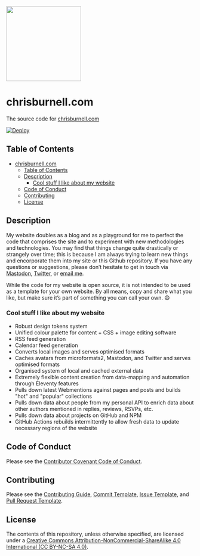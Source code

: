<img src="images/raven.svg" width="200" height="200" alt="">

# chrisburnell.com

The source code for [chrisburnell.com](https://chrisburnell.com/)

[![Deploy](https://github.com/chrisburnell/chrisburnell.com/workflows/Deploy/badge.svg)](https://github.com/chrisburnell/chrisburnell.com/actions?query=workflow%3A%22Deploy%22)

## Table of Contents

- [chrisburnell.com](#chrisburnellcom)
  - [Table of Contents](#table-of-contents)
  - [Description](#description)
    - [Cool stuff I like about my website](#cool-stuff-i-like-about-my-website)
  - [Code of Conduct](#code-of-conduct)
  - [Contributing](#contributing)
  - [License](#license)

## Description

My website doubles as a blog and as a playground for me to perfect the code that
comprises the site and to experiment with new methodologies and technologies.
You may find that things change quite drastically or strangely over time; this
is because I am always trying to learn new things and encorporate them into my
site or this Github repository. If you have any questions or suggestions, please
don’t hesitate to get in touch via [Mastodon](https://fediverse.repc.co/@chrisburnell),
[Twitter](https://twitter.com/iamchrisburnell), or [email me](mailto:me@chrisburnell.com).

While the code for my website is open source, it is not intended to be used as a template for your own website. By all means, copy and share what you like, but make sure it’s part of something you can call your own. 😄

### Cool stuff I like about my website

- Robust design tokens system
- Unified colour palette for content + CSS + image editing software
- RSS feed generation
- Calendar feed generation
- Converts local images and serves optimised formats
- Caches avatars from microformats2, Mastodon, and Twitter and serves optimised formats
- Organised system of local and cached external data
- Extremely flexible content creation from data-mapping and automation through Eleventy features
- Pulls down latest Webmentions against pages and posts and builds "hot" and "popular" collections
- Pulls down data about people from my personal API to enrich data about other authors mentioned in replies, reviews, RSVPs, etc.
- Pulls down data about projects on GitHub and NPM
- GitHub Actions rebuilds intermittently to allow fresh data to update necessary regions of the website

## Code of Conduct

Please see the [Contributor Covenant Code of Conduct](.github/CODE_OF_CONDUCT.md).

## Contributing

Please see the [Contributing Guide](.github/CONTRIBUTING.md), [Commit Template](.github/COMMIT_TEMPLATE.md), [Issue Template](.github/ISSUE_TEMPLATE.md), and [Pull Request Template](.github/PULL_REQUEST_TEMPLATE.md).

## License

The contents of this repository, unless otherwise specified, are licensed under a [Creative Commons Attribution-NonCommercial-ShareAlike 4.0 International (CC BY-NC-SA 4.0)](LICENSE).
